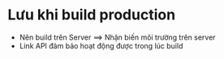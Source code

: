 # Lưu khi build production

- Nên build trên Server ==> Nhận biến môi trường trên server
- Link API đảm bảo hoạt động được trong lúc build
